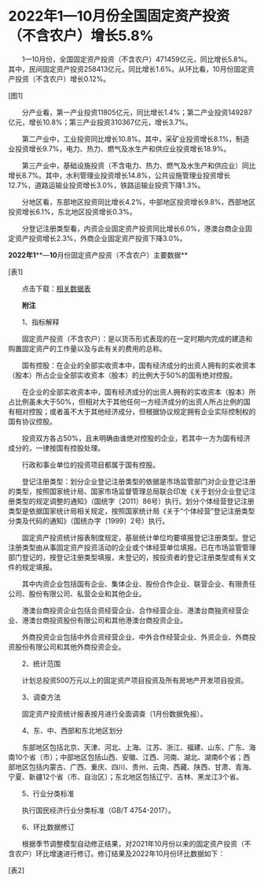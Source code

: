 # 2022年1—10月份全国固定资产投资（不含农户）增长5.8%

　　1—10月份，全国固定资产投资（不含农户）471459亿元，同比增长5.8%。其中，民间固定资产投资258413亿元，同比增长1.6%。从环比看，10月份固定资产投资（不含农户）增长0.12%。

\[图1\]

　　分产业看，第一产业投资11805亿元，同比增长1.4%；第二产业投资149287亿元，增长10.8%；第三产业投资310367亿元，增长3.7%。

　　第二产业中，工业投资同比增长10.8%。其中，采矿业投资增长8.1%，制造业投资增长9.7%，电力、热力、燃气及水生产和供应业投资增长18.9%。

　　第三产业中，基础设施投资（不含电力、热力、燃气及水生产和供应业）同比增长8.7%。其中，水利管理业投资增长14.8%，公共设施管理业投资增长12.7%，道路运输业投资增长3.0%，铁路运输业投资下降1.3%。

　　分地区看，东部地区投资同比增长4.2%，中部地区投资增长9.8%，西部地区投资增长6.1%，东北地区投资增长0.3%。

　　分登记注册类型看，内资企业固定资产投资同比增长6.0%，港澳台商企业固定资产投资增长2.3%，外商企业固定资产投资下降3.0%。

**2022****年****1****—****10****月份固定资产投资（不含农户）主要数据**

\[表1\]

　　点击下载：[相关数据表](http://www.stats.gov.cn/sj/zxfb/202302/W020230203610368287457.xlsx) 

　　**附注**

　　1、指标解释

　　固定资产投资（不含农户）：是以货币形式表现的在一定时期内完成的建造和购置固定资产的工作量以及与此有关的费用的总称。

　　国有控股：在企业的全部实收资本中，国有经济成分的出资人拥有的实收资本（股本）所占企业全部实收资本（股本）的比例大于50%的国有绝对控股。

　　在企业的全部实收资本中，国有经济成分的出资人拥有的实收资本（股本）所占比例虽未大于50%，但相对大于其他任何一方经济成分的出资人所占比例的国有相对控股；或者虽不大于其他经济成分，但根据协议规定拥有企业实际控制权的国有协议控股。

　　投资双方各占50%，且未明确由谁绝对控股的企业，若其中一方为国有经济成分的，一律按国有控股处理。

　　行政和事业单位的投资项目都属于国有控股。

　　登记注册类型：划分企业登记注册类型的依据是市场监管部门对企业登记注册的类型，按照国家统计局、国家市场监督管理总局联合印发《关于划分企业登记注册类型的规定调整的通知》（国统字〔2011〕86号）执行。划分个体经营登记注册类型是依据国家统计局相关规定，按照国家统计局《关于“个体经营”登记注册类型分类及代码的通知》（国统办字〔1999〕2号）执行。

　　固定资产投资统计报表制度规定，基层统计单位均要填报登记注册类型。登记注册类型由从事固定资产投资活动的企业或个体经营单位填报。已在市场监管管理部门登记的，按登记注册类型填报，未登记的，按投资者的登记注册类型或有关文件的规定填报。

　　其中内资企业包括国有企业、集体企业、股份合作企业、联营企业、有限责任公司、股份有限公司、私营企业和其他企业。

　　港澳台商投资企业包括合资经营企业、合作经营企业、港澳台商独资经营企业、港澳台商投资股份有限公司和其他港澳台商投资企业。

　　外商投资企业包括中外合资经营企业、中外合作经营企业、外资企业、外商投资股份有限公司和其他外商投资企业。

　　2、统计范围

　　计划总投资500万元以上的固定资产项目投资及所有房地产开发项目投资。

　　3、调查方法

　　固定资产投资统计报表按月进行全面调查（1月份数据免报）。

　　4、东、中、西部和东北地区划分

　　东部地区包括北京、天津、河北、上海、江苏、浙江、福建、山东、广东、海南10个省（市）；中部地区包括山西、安徽、江西、河南、湖北、湖南6个省；西部地区包括内蒙古、广西、重庆、四川、贵州、云南、西藏、陕西、甘肃、青海、宁夏、新疆12个省（市、自治区）；东北地区包括辽宁、吉林、黑龙江3个省。

　　5、行业分类标准

　　执行国民经济行业分类标准（GB/T 4754-2017）。

　　6、环比数据修订

　　根据季节调整模型自动修正结果，对2021年10月份以来的固定资产投资（不含农户）环比增速进行修订。修订结果及2022年10月份环比数据如下：

\[表2\]